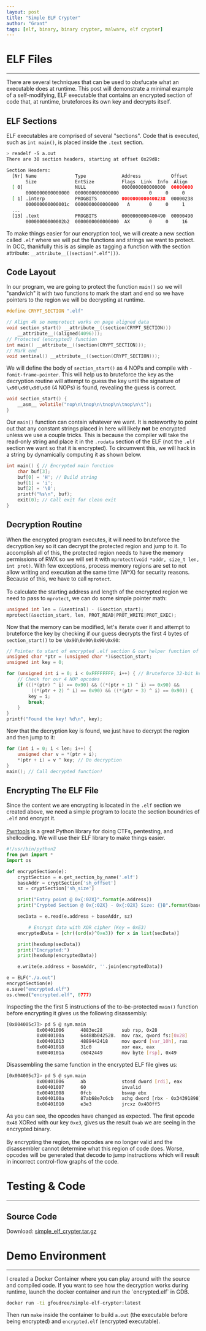 ```yaml
---
layout: post
title: "Simple ELF Crypter"
author: "Grant"
tags: [elf, binary, binary crypter, malware, elf crypter]
---
```


# ELF Files
<hr>
There are several techniques that can be used to obsfucate what an executable does at runtime. This post will demonstrate a minimal example of a self-modifying, ELF executable that contains an encrypted section of code that, at runtime, bruteforces its own key and decrypts itself.

## ELF Sections

ELF executables are comprised of several "sections". Code that is executed, such as `int main()`, is placed inside the `.text` section.
```bash
> readelf -S a.out 
There are 30 section headers, starting at offset 0x29d8:

Section Headers:
  [Nr] Name              Type             Address           Offset
       Size              EntSize          Flags  Link  Info  Align
  [ 0]                   NULL             0000000000000000  00000000
       0000000000000000  0000000000000000           0     0     0
  [ 1] .interp           PROGBITS         0000000000400238  00000238
       000000000000001c  0000000000000000   A       0     0     1
  ...
  [13] .text             PROGBITS         0000000000400490  00000490
       00000000000002b2  0000000000000000  AX       0     0     16
```

To make things easier for our encryption tool, we will create a new section called `.elf` where we will put the functions and strings we want to protect. In GCC, thankfully this is as simple as tagging a function with the section attribute: `__attribute__((section(".elf")))`.

## Code Layout

In our program, we are going to protect the function `main()` so we will "sandwich" it with two functions to mark the start and end so we have pointers to the region we will be decrypting at runtime.

```c
#define CRYPT_SECTION ".elf"

// Align 4k so memprotect works on page aligned data
void section_start() __attribute__((section(CRYPT_SECTION)))
    __attribute__((aligned(4096)));
// Protected (encrypted) function
int main() __attribute__((section(CRYPT_SECTION)));
// Mark end
void sentinal() __attribute__((section(CRYPT_SECTION))); 
```

We will define the body of `section_start()` as 4 NOPs and compile with `-fomit-frame-pointer`. This will help us to bruteforce the key as the decryption routine will attempt to guess the key until the signature of `\x90\x90\x90\x90` (4 NOPs) is found, revealing the guess is correct.

```c
void section_start() {                                                     
    __asm__ volatile("nop\n\tnop\n\tnop\n\tnop\n\t");
}
```

Our `main()` function can contain whatever we want. It is noteworthy to point out that any constant strings placed in here will likely **not** be encrypted unless we use a couple tricks. This is because the compiler will take the read-only string and place it in the `.rodata` section of the ELF (not the `.elf` section we want so that it is encrypted). To circumvent this, we will hack in a string by dynamically computing it as shown below.

```c
int main() { // Encrypted main function
    char buf[3];
    buf[0] = 'H'; // Build string
    buf[1] = 'i';
    buf[2] = '\0';
    printf("%s\n", buf);
    exit(0); // Call exit for clean exit
}

```

## Decryption Routine

When the encrypted program executes, it will need to bruteforce the decryption key so it can decrypt the protected region and jump to it. To accomplish all of this, the protected region needs to have the memory permissions of RWX so we will set it with `mprotect(void *addr, size_t len, int prot)`. With few exceptions, process memory regions are set to not allow writing and execution at the same time (W^X) for security reasons. Because of this, we have to call `mprotect`. 
<br>
<br>
To calculate the starting address and length of the encrypted region we need to pass to `mprotect`, we can do some simple pointer math:

```c
unsigned int len = (&sentinal) - (&section_start);
mprotect(&section_start, len, PROT_READ|PROT_WRITE|PROT_EXEC);
```

Now that the memory can be modified, let's iterate over it and attempt to bruteforce the key by checking if our guess decrypts the first 4 bytes of `section_start()` to be `\0x90\0x90\0x90\0x90`:

```c
// Pointer to start of encrypted .elf section & our helper function of NOPs
unsigned char *ptr = (unsigned char *)&section_start;
unsigned int key = 0;

for (unsigned int i = 0; i < 0xFFFFFFFF; i++) { // Bruteforce 32-bit key
    // Check for our 4 NOP opcodes
    if (((*(ptr) ^ i) == 0x90) && ((*(ptr + 1) ^ i) == 0x90) &&
         ((*(ptr + 2) ^ i) == 0x90) && ((*(ptr + 3) ^ i) == 0x90)) {
        key = i;
        break;
    }
}
printf("Found the key! %d\n", key);
```

Now that the decryption key is found, we just have to decrypt the region and then jump to it:
```c
for (int i = 0; i < len; i++) {
    unsigned char v = *(ptr + i);
    *(ptr + i) = v ^ key; // Do decryption
}
main(); // Call decrypted function!
```

## Encrypting The ELF File

Since the content we are encrypting is located in the `.elf` section we created above, we need a simple program to locate the section boundries of `.elf` and encrypt it.
<br>
<br>
[Pwntools](https://docs.pwntools.com/en/stable/) is a great Python library for doing CTFs, pentesting, and shellcoding. We will use their ELF library to make things easier.

```python
#!/usr/bin/python2
from pwn import *
import os

def encryptSection(e):
	cryptSection = e.get_section_by_name('.elf')
	baseAddr = cryptSection['sh_offset']
	sz = cryptSection['sh_size']

	print("Entry point @ 0x{:02X}".format(e.address))
	print("Crypted Section @ 0x{:02X} - 0x{:02X} Size: {}B".format(baseAddr, baseAddr + sz, sz))

	secData = e.read(e.address + baseAddr, sz)

        # Encrypt data with XOR cipher (Key = 0xE3)
	encryptedData = [chr((ord(x)^0xe3)) for x in list(secData)]

	print(hexdump(secData))
	print("Encrypted:")
	print(hexdump(encryptedData))

	e.write(e.address + baseAddr, ''.join(encryptedData))

e = ELF("./a.out")
encryptSection(e)
e.save("encrypted.elf")
os.chmod("encrypted.elf", 0777)
```

Inspecting the the first 5 instructions of the to-be-protected `main()` function before encrypting it gives us the following disassembly:

```bash
[0x004005c7]> pd 5 @ sym.main
           0x00401006      4883ec28       sub rsp, 0x28
           0x0040100a      64488b042528.  mov rax, qword fs:[0x28]
           0x00401013      4889442418     mov qword [var_10h], rax
           0x00401018      31c0           xor eax, eax
           0x0040101a      c6042449       mov byte [rsp], 0x49
```

Disassembling the same function in the encrypted ELF file gives us:
```bash
[0x004005c7]> pd 5 @ sym.main
           0x00401006      ab             stosd dword [rdi], eax
           0x00401007      60             invalid
           0x00401008      0fcb           bswap ebx
           0x0040100a      87ab68e7c6cb   xchg dword [rbx - 0x34391898], ebp
           0x00401010      e3e3           jrcxz 0x400ff5
```

As you can see, the opcodes have changed as expected. The first opcode `0x48` XORed with our key `0xe3`, gives us the result `0xab` we are seeing in the encrypted binary. 
<br>
<br>
By encrypting the region, the opcodes are no longer valid and the disassembler cannot determine what this region of code does. Worse, opcodes will be generated that decode to jump instructions which will result in incorrect control-flow graphs of the code.

# Testing & Code
<hr>

## Source Code

Download: [simple_elf_crypter.tar.gz](/assets/simple_elf_crypter.tar.gz)
# Demo Environment
<hr>
I created a Docker Container where you can play around with the source and compiled code. If you want to see how the decryption works during runtime, launch the docker container and run the `encrypted.elf` in GDB.

```bash
docker run -ti gfoudree/simple-elf-crypter:latest
```

Then run `make` inside the container to build `a.out` (the executable before being encrypted) and `encrypted.elf` (encrypted executable).